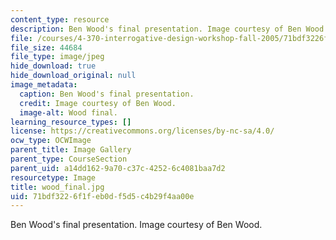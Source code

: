 ```yaml
---
content_type: resource
description: Ben Wood's final presentation. Image courtesy of Ben Wood.
file: /courses/4-370-interrogative-design-workshop-fall-2005/71bdf3226f1feb0df5d5c4b29f4aa00e_wood_final.jpg
file_size: 44684
file_type: image/jpeg
hide_download: true
hide_download_original: null
image_metadata:
  caption: Ben Wood's final presentation.
  credit: Image courtesy of Ben Wood.
  image-alt: Wood final.
learning_resource_types: []
license: https://creativecommons.org/licenses/by-nc-sa/4.0/
ocw_type: OCWImage
parent_title: Image Gallery
parent_type: CourseSection
parent_uid: a14dd162-9a70-c37c-4252-6c4081baa7d2
resourcetype: Image
title: wood_final.jpg
uid: 71bdf322-6f1f-eb0d-f5d5-c4b29f4aa00e
---
```

Ben Wood's final presentation. Image courtesy of Ben Wood.